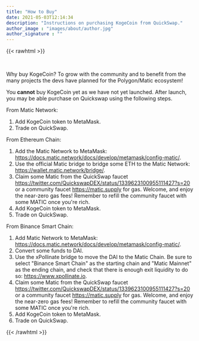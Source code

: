 ```yaml
---
title: "How to Buy"
date: 2021-05-03T12:14:34
description: "Instructions on purchasing KogeCoin from QuickSwap."
author_image : "images/about/author.jpg"
author_signature : ""
---
```

{{< rawhtml >}}

<br/>

<p>Why buy KogeCoin? To grow with the community and to benefit from the many projects the devs have planned for the Polygon/Matic ecosystem!</p>

<p>You <b>cannot</b> buy KogeCoin yet as we have not yet launched. After launch, you may be able purchase on Quickswap using the following steps.</p>

<p>
From Matic Network:
<ol>
<li> Add KogeCoin token to MetaMask.</li>
<li> Trade on QuickSwap.</li>
</ol>
</p>

<p>
From Ethereum Chain:
<ol>
<li> Add the Matic Network to MetaMask: <a href="https://docs.matic.network/docs/develop/metamask/config-matic/">https://docs.matic.network/docs/develop/metamask/config-matic/</a>.</li>
<li> Use the official Matic bridge to bridge some ETH to the Matic Network: <a href="https://wallet.matic.network/bridge/">https://wallet.matic.network/bridge/</a>.</li>
<li> Claim some Matic from the QuickSwap faucet <a href="https://twitter.com/QuickswapDEX/status/1339623100955111427?s=20">https://twitter.com/QuickswapDEX/status/1339623100955111427?s=20</a> or a community faucet <a href="https://matic.supply">https://matic.supply</a> for gas. Welcome, and enjoy the near-zero gas fees! Remember to refill the community faucet with some MATIC once you're rich.</li>
<li> Add KogeCoin token to MetaMask.</li>
<li> Trade on QuickSwap.</li>
</ol>
</p>

<p>
From Binance Smart Chain:
<ol>
<li> Add Matic Network to MetaMask: <a href="https://docs.matic.network/docs/develop/metamask/config-matic/">https://docs.matic.network/docs/develop/metamask/config-matic/</a>.</li>
<li> Convert some funds to DAI.</li>
<li> Use the xPollinate bridge to move the DAI to the Matic Chain. Be sure to select "Binance Smart Chain" as the starting chain and "Matic Mainnet" as the ending chain, and check that there is enough exit liquidity to do so: <a href="https://www.xpollinate.io">https://www.xpollinate.io</a>.</li>
<li> Claim some Matic from the QuickSwap faucet <a href="https://twitter.com/QuickswapDEX/status/1339623100955111427?s=20">https://twitter.com/QuickswapDEX/status/1339623100955111427?s=20</a> or a community faucet <a href="https://matic.supply">https://matic.supply</a> for gas. Welcome, and enjoy the near-zero gas fees! Remember to refill the community faucet with some MATIC once you're rich.</li>
<li> Add KogeCoin token to MetaMask.</li>
<li> Trade on QuickSwap.
</ol>
</p>

{{< /rawhtml >}}
